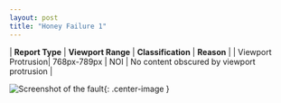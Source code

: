 ```yaml
---
layout: post
title: "Honey Failure 1"
---
```

| **Report Type** | **Viewport Range** | **Classification** | **Reason** |
| Viewport Protrusion| 768px-789px | NOI | No content obscured by viewport protrusion | 

![Screenshot of the fault](../../../assets/images/Honey/fault1/viewportOverflowWidth778.png){: .center-image }